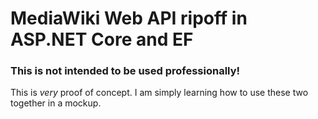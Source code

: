 # MediaWiki Web API ripoff in ASP.NET Core and EF
### This is not intended to be used professionally!
This is *very* proof of concept. I am simply learning how to use these two together in a mockup.
